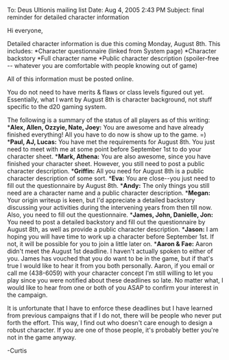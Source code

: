 To: Deus Ultionis mailing list
Date: Aug 4, 2005 2:43 PM
Subject: final reminder for detailed character information

Hi everyone,

Detailed character information is due this coming Monday, August 8th.
This includes:
*Character questionnaire (linked from System page)
*Character backstory
*Full character name
*Public character description (spoiler-free -- whatever you are comfortable with people knowing out of game)

All of this information must be posted online.

You do not need to have merits &amp; flaws or class levels figured out
yet. Essentially, what I want by August 8th is character background,
not stuff specific to the d20 gaming system.

The following is a summary of the status of all players as of this writing:
*__Alex, Allen, Ozzyie, Nate, Joey:__ You are awesome and have already finished everything! All you have to do now is show up to the game. =)
*__Paul, AJ, Lucas:__ You have met the requirements for August 8th. You just need to meet with me at some point before September 1st to do your character sheet.
*__Mark, Athena:__ You are also awesome, since you have finished your character sheet. However, you still need to post a public character description.
*__Griffin:__ All you need for August 8th is a public character description of some sort.
*__Eva:__ You are close--you just need to fill out the questionnaire by August 8th.
*__Andy:__ The only things you still need are a character name and a public character description.
*__Megan:__ Your origin writeup is keen, but I'd appreciate a detailed backstory discussing your activities during the intervening years from then till now. Also, you need to fill out the questionnaire.
*__James, John, Danielle, Jon:__ You need to post a detailed backstory and fill out the questionnaire by August 8th, as well as provide a public character description.
*__Jason:__ I am hoping you will have time to work up a character before September 1st. If not, it will be possible for you to join a little later on.
*__Aaron &amp; Fae:__ Aaron didn't meet the August 1st deadline. I haven't actually spoken to either of you. James has vouched that you do want to be in the game, but if that's true I would like to hear it from you both personally. Aaron, if you email or call me (438-6059) with your character concept I'm still willing to let you play since you were notified about these deadlines so late. No matter what, I would like to hear from one or both of you ASAP to confirm your interest in the campaign.

It is unfortunate that I have to enforce these deadlines but I have
learned from previous campaigns that if I do not, there will be people
who never put forth the effort. This way, I find out who doesn't care
enough to design a robust character. If you are one of those people,
it's probably better you're not in the game anyway.

-Curtis
